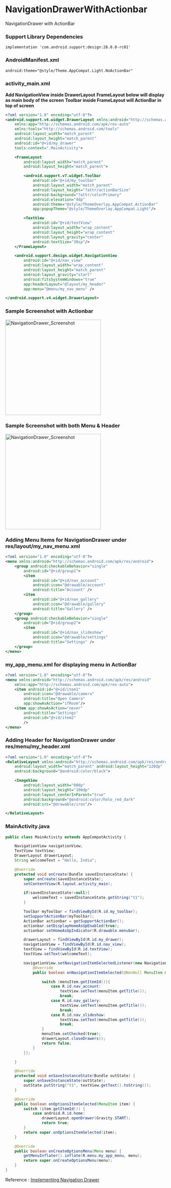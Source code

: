 # NavigationDrawerWithActionbar

NavigationDrawer with ActionBar

### Support Library Dependencies

```
implementation 'com.android.support:design:28.0.0-rc01'
```

### AndroidManifest.xml

```xml
android:theme="@style/Theme.AppCompat.Light.NoActionBar"
```

### activity_main.xml

**Add NavigationView inside DrawerLayout**
**FrameLayout below will display as main body of the screen**
**Toolbar inside FrameLayout will ActionBar in top of screen**

```xml
<?xml version="1.0" encoding="utf-8"?>
<android.support.v4.widget.DrawerLayout xmlns:android="http://schemas.android.com/apk/res/android"
    xmlns:app="http://schemas.android.com/apk/res-auto"
    xmlns:tools="http://schemas.android.com/tools"
    android:layout_width="match_parent"
    android:layout_height="match_parent"
    android:id="@+id/my_drawer"
    tools:context=".MainActivity">

    <FrameLayout
        android:layout_width="match_parent"
        android:layout_height="match_parent">

        <android.support.v7.widget.Toolbar
            android:id="@+id/my_toolbar"
            android:layout_width="match_parent"
            android:layout_height="?attr/actionBarSize"
            android:background="?attr/colorPrimary"
            android:elevation="4dp"
            android:theme="@style/ThemeOverlay.AppCompat.ActionBar"
            app:popupTheme="@style/ThemeOverlay.AppCompat.Light"/>

        <TextView
            android:id="@+id/textView"
            android:layout_width="wrap_content"
            android:layout_height="wrap_content"
            android:layout_gravity="center"
            android:textSize="30sp"/>
    </FrameLayout>

    <android.support.design.widget.NavigationView
        android:id="@+id/nav_view"
        android:layout_width="wrap_content"
        android:layout_height="match_parent"
        android:layout_gravity="start"
        android:fitsSystemWindows="true"
        app:headerLayout="@layout/my_header"
        app:menu="@menu/my_nav_menu" />

</android.support.v4.widget.DrawerLayout>
```
### Sample Screenshot with Actionbar

<img src="https://image.ibb.co/cdJMXp/Screenshot_1535133672.png" alt="NavigationDrawer_Screenshot" width="300"/>

### Sample Screenshot with both Menu & Header 

<img src="https://image.ibb.co/ngwmyU/Screenshot_1535133675.png" alt="NavigationDrawer_Screenshot" width="300"/>


### Adding Menu Items for NavigationDrawer under res/layout/my_nav_menu.xml

```xml
<?xml version="1.0" encoding="utf-8"?>
<menu xmlns:android="http://schemas.android.com/apk/res/android">
    <group android:checkableBehavior="single"
        android:id="@+id/group1">
        <item
            android:id="@+id/nav_account"
            android:icon="@drawable/account"
            android:title="Account" />
        <item
            android:id="@+id/nav_gallery"
            android:icon="@drawable/gallery"
            android:title="Gallery" />
    </group>
    <group android:checkableBehavior="single"
        android:id="@+id/group2">
        <item
            android:id="@+id/nav_slideshow"
            android:icon="@drawable/settings"
            android:title="Settings" />
    </group>
</menu>
```

### my_app_menu.xml for displaying menu in ActionBar

```xml
<?xml version="1.0" encoding="utf-8"?>
<menu xmlns:android="http://schemas.android.com/apk/res/android"
    xmlns:app="http://schemas.android.com/apk/res-auto">
    <item android:id="@+id/item1"
        android:icon="@drawable/camera"
        android:title="Open Camera"
        app:showAsAction="ifRoom"/>
    <item app:showAsAction="never"
        android:title="Settings"
        android:id="@+id/item2"
        />
</menu>
```

### Adding Header for NavigationDrawer under res/menu/my_header.xml

```xml
<?xml version="1.0" encoding="utf-8"?>
<RelativeLayout xmlns:android="http://schemas.android.com/apk/res/android"
    android:layout_width="match_parent" android:layout_height="120dp"
    android:background="@android:color/black">

    <ImageView
        android:layout_width="80dp"
        android:layout_height="100dp"
        android:layout_centerInParent="true"
        android:background="@android:color/holo_red_dark"
        android:src="@drawable/iron"/>

</RelativeLayout>
```

### MainActivity.java

```java
public class MainActivity extends AppCompatActivity {

    NavigationView navigationView;
    TextView textView;
    DrawerLayout drawerLayout;
    String welcomeText = "Hello, India";

    @Override
    protected void onCreate(Bundle savedInstanceState) {
        super.onCreate(savedInstanceState);
        setContentView(R.layout.activity_main);

        if(savedInstanceState!=null){
            welcomeText = savedInstanceState.getString("t1");
        }

        Toolbar myToolbar = findViewById(R.id.my_toolbar);
        setSupportActionBar(myToolbar);
        ActionBar actionbar = getSupportActionBar();
        actionbar.setDisplayHomeAsUpEnabled(true);
        actionbar.setHomeAsUpIndicator(R.drawable.menubar);

        drawerLayout = findViewById(R.id.my_drawer);
        navigationView = findViewById(R.id.nav_view);
        textView = findViewById(R.id.textView);
        textView.setText(welcomeText);

        navigationView.setNavigationItemSelectedListener(new NavigationView.OnNavigationItemSelectedListener() {
            @Override
            public boolean onNavigationItemSelected(@NonNull MenuItem menuItem) {

                switch (menuItem.getItemId()){
                    case R.id.nav_account:
                        textView.setText(menuItem.getTitle());
                        break;
                    case R.id.nav_gallery:
                        textView.setText(menuItem.getTitle());
                        break;
                    case R.id.nav_slideshow:
                        textView.setText(menuItem.getTitle());
                        break;
                }
                menuItem.setChecked(true);
                drawerLayout.closeDrawers();
                return false;
            }
        });

    }

    @Override
    protected void onSaveInstanceState(Bundle outState) {
        super.onSaveInstanceState(outState);
        outState.putString("t1", textView.getText().toString());
    }

    @Override
    public boolean onOptionsItemSelected(MenuItem item) {
        switch (item.getItemId()) {
            case android.R.id.home:
                drawerLayout.openDrawer(Gravity.START);
                return true;
        }
        return super.onOptionsItemSelected(item);
    }

    @Override
    public boolean onCreateOptionsMenu(Menu menu) {
        getMenuInflater().inflate(R.menu.my_app_menu, menu);
        return super.onCreateOptionsMenu(menu);
    }
}
```

Reference : [Implementing Navigation Drawer](https://developer.android.com/training/implementing-navigation/nav-drawer)

